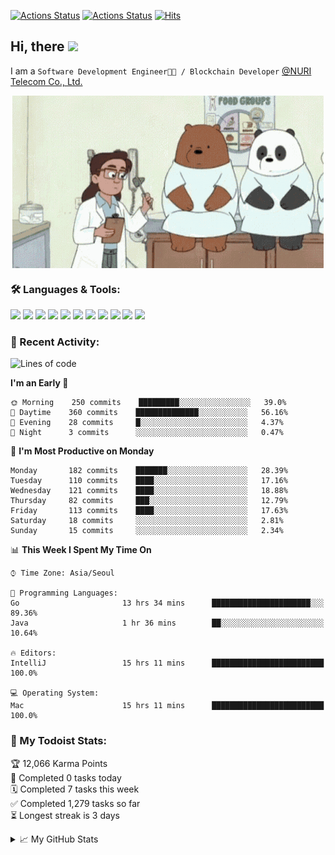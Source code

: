 
[![Actions Status](https://github.com/ddok2/ddok2/workflows/Todoist%20Readme/badge.svg)](https://github.com/ddok2/ddok2/actions)
[![Actions Status](https://github.com/ddok2/ddok2/workflows/wakatime-stats/badge.svg)](https://github.com/ddok2/ddok2/actions)
[![Hits](https://hits.seeyoufarm.com/api/count/incr/badge.svg?url=https%3A%2F%2Fgithub.com%2Fddok2)](https://hits.seeyoufarm.com)

<!-- ![visitors](https://visitor-badge.laobi.icu/badge?page_id=ddok2.ddok2) -->
## Hi, there <img src="https://raw.githubusercontent.com/MartinHeinz/MartinHeinz/master/wave.gif" width="25px">

I am a `Software Development Engineer🧑‍💻 / Blockchain Developer` [@NURI Telecom Co., Ltd.](http://www.nuritelecom.com)


<p align="center">
<img align="center" alt="GIF" src="img/debugging.gif" />
</p>


### 🛠 Languages & Tools:
<p>
    <img src="https://img.shields.io/badge/go-%2300ADD8.svg?&style=for-the-badge&logo=go&logoColor=white"/>
    <img src="https://img.shields.io/badge/node.js%20-%2343853D.svg?&style=for-the-badge&logo=node.js&logoColor=white"/>
    <img src="https://img.shields.io/badge/javascript%20-%23323330.svg?&style=for-the-badge&logo=javascript&logoColor=%23F7DF1E"/>
    <img src="https://img.shields.io/badge/typescript%20-%23007ACC.svg?&style=for-the-badge&logo=typescript&logoColor=white"/>
    <img src="https://img.shields.io/badge/python%20-%2314354C.svg?&style=for-the-badge&logo=python&logoColor=white"/>
    <img src="https://img.shields.io/badge/react%20-%2320232a.svg?&style=for-the-badge&logo=react&logoColor=%2361DAFB"/>
    <img src="https://img.shields.io/badge/AWS%20-%23FF9900.svg?&style=for-the-badge&logo=amazon-aws&logoColor=white"/>
    <img src="https://img.shields.io/badge/Google%20Cloud%20-%234285F4.svg?&style=for-the-badge&logo=google-cloud&logoColor=white"/>
    <img src="https://img.shields.io/badge/docker%20-%230db7ed.svg?&style=for-the-badge&logo=docker&logoColor=white"/>
    <img src="https://img.shields.io/badge/kubernetes%20-%23326ce5.svg?&style=for-the-badge&logo=kubernetes&logoColor=white"/>
    <img src="https://img.shields.io/badge/ansible%20-%231A1918.svg?&style=for-the-badge&logo=ansible&logoColor=white"/>
</p>

### 🌈 Recent Activity:
<!--START_SECTION:waka-->
![Lines of code](https://img.shields.io/badge/From%20Hello%20World%20I%27ve%20Written-3.0%20million%20lines%20of%20code-blue)

**I'm an Early 🐤** 

```text
🌞 Morning    250 commits    █████████░░░░░░░░░░░░░░░░   39.0% 
🌆 Daytime    360 commits    ██████████████░░░░░░░░░░░   56.16% 
🌃 Evening    28 commits     █░░░░░░░░░░░░░░░░░░░░░░░░   4.37% 
🌙 Night      3 commits      ░░░░░░░░░░░░░░░░░░░░░░░░░   0.47%

```
📅 **I'm Most Productive on Monday** 

```text
Monday       182 commits    ███████░░░░░░░░░░░░░░░░░░   28.39% 
Tuesday      110 commits    ████░░░░░░░░░░░░░░░░░░░░░   17.16% 
Wednesday    121 commits    ████░░░░░░░░░░░░░░░░░░░░░   18.88% 
Thursday     82 commits     ███░░░░░░░░░░░░░░░░░░░░░░   12.79% 
Friday       113 commits    ████░░░░░░░░░░░░░░░░░░░░░   17.63% 
Saturday     18 commits     ░░░░░░░░░░░░░░░░░░░░░░░░░   2.81% 
Sunday       15 commits     ░░░░░░░░░░░░░░░░░░░░░░░░░   2.34%

```


📊 **This Week I Spent My Time On** 

```text
⌚︎ Time Zone: Asia/Seoul

💬 Programming Languages: 
Go                       13 hrs 34 mins      ██████████████████████░░░   89.36% 
Java                     1 hr 36 mins        ██░░░░░░░░░░░░░░░░░░░░░░░   10.64%

🔥 Editors: 
IntelliJ                 15 hrs 11 mins      █████████████████████████   100.0%

💻 Operating System: 
Mac                      15 hrs 11 mins      █████████████████████████   100.0%

```


<!--END_SECTION:waka-->

### 🚧 My Todoist Stats:
<!-- TODO-IST:START -->
🏆  12,066 Karma Points           
🌸  Completed 0 tasks today           
🗓  Completed 7 tasks this week           
✅  Completed 1,279 tasks so far           
⏳  Longest streak is 3 days
<!-- TODO-IST:END -->

<details>
<summary>📈 My GitHub Stats</summary>
<p align="center"> <img src="https://github-readme-stats.vercel.app/api?username=ddok2&show_icons=true" alt="ddok2" />
</details>
